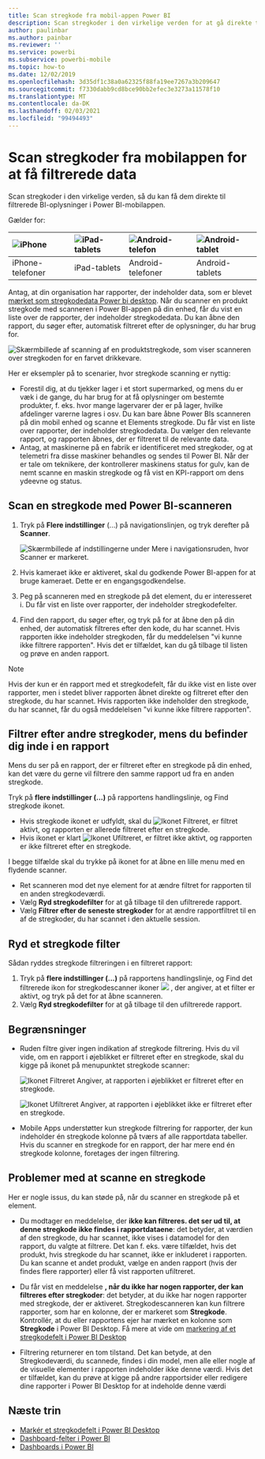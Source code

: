 ```yaml
---
title: Scan stregkode fra mobil-appen Power BI
description: Scan stregkoder i den virkelige verden for at gå direkte til filtrerede BI-oplysninger i Power BI-mobilappen.
author: paulinbar
ms.author: painbar
ms.reviewer: ''
ms.service: powerbi
ms.subservice: powerbi-mobile
ms.topic: how-to
ms.date: 12/02/2019
ms.openlocfilehash: 3d35df1c38a0a62325f88fa19ee7267a3b209647
ms.sourcegitcommit: f7330dabb9cd8bce90bb2efec3e3273a11578f10
ms.translationtype: MT
ms.contentlocale: da-DK
ms.lasthandoff: 02/03/2021
ms.locfileid: "99494493"
---
```

# <a name="scan-barcodes-from-the-mobile-app-to-get-filtered-data"></a>Scan stregkoder fra mobilappen for at få filtrerede data 
Scan stregkoder i den virkelige verden, så du kan få dem direkte til filtrerede BI-oplysninger i Power BI-mobilappen.

Gælder for:

| ![iPhone](./media/mobile-apps-qr-code/ios-logo-40-px.png) | ![iPad-tablets](./media/mobile-apps-qr-code/ios-logo-40-px.png) | ![Android-telefon](././media/mobile-apps-qr-code/android-logo-40-px.png) | ![Android-tablet](././media/mobile-apps-qr-code/android-logo-40-px.png) |
|:--- |:--- |:--- |:--- |
|iPhone-telefoner |iPad-tablets |Android-telefoner |Android-tablets |

Antag, at din organisation har rapporter, der indeholder data, som er blevet [mærket som stregkodedata Power bi desktop](../../transform-model/desktop-mobile-barcodes.md). Når du scanner en produkt stregkode med scanneren i Power BI-appen på din enhed, får du vist en liste over de rapporter, der indeholder stregkodedata. Du kan åbne den rapport, du søger efter, automatisk filtreret efter de oplysninger, du har brug for.

![Skærmbillede af scanning af en produktstregkode, som viser scanneren over stregkoden for en farvet drikkevare.](media/mobile-apps-scan-barcode-iphone/power-bi-barcode-scanner.png)

Her er eksempler på to scenarier, hvor stregkode scanning er nyttig:
* Forestil dig, at du tjekker lager i et stort supermarked, og mens du er væk i de gange, du har brug for at få oplysninger om bestemte produkter, f. eks. hvor mange lagervarer der er på lager, hvilke afdelinger varerne lagres i osv. Du kan bare åbne Power BIs scanneren på din mobil enhed og scanne et Elements stregkode. Du får vist en liste over rapporter, der indeholder stregkodedata. Du vælger den relevante rapport, og rapporten åbnes, der er filtreret til de relevante data.
* Antag, at maskinerne på en fabrik er identificeret med stregkoder, og at telemetri fra disse maskiner behandles og sendes til Power BI. Når der er tale om teknikere, der kontrollerer maskinens status for gulv, kan de nemt scanne en maskin stregkode og få vist en KPI-rapport om dens ydeevne og status.

## <a name="scan-a-barcode-with-the-power-bi-scanner"></a>Scan en stregkode med Power BI-scanneren
1. Tryk på **Flere indstillinger** (...) på navigationslinjen, og tryk derefter på **Scanner**.

    ![Skærmbillede af indstillingerne under Mere i navigationsruden, hvor Scanner er markeret.](media/mobile-apps-scan-barcode-iphone/power-bi-scanner.png)

1. Hvis kameraet ikke er aktiveret, skal du godkende Power BI-appen for at bruge kameraet. Dette er en engangsgodkendelse. 
1. Peg på scanneren med en stregkode på det element, du er interesseret i. Du får vist en liste over rapporter, der indeholder stregkodefelter.
1. Find den rapport, du søger efter, og tryk på for at åbne den på din enhed, der automatisk filtreres efter den kode, du har scannet. Hvis rapporten ikke indeholder stregkoden, får du meddelelsen "vi kunne ikke filtrere rapporten". Hvis det er tilfældet, kan du gå tilbage til listen og prøve en anden rapport.
    
>[!NOTE]
>Hvis der kun er én rapport med et stregkodefelt, får du ikke vist en liste over rapporter, men i stedet bliver rapporten åbnet direkte og filtreret efter den stregkode, du har scannet. Hvis rapporten ikke indeholder den stregkode, du har scannet, får du også meddelelsen "vi kunne ikke filtrere rapporten".

## <a name="filter-by-other-barcodes-while-in-a-report"></a>Filtrer efter andre stregkoder, mens du befinder dig inde i en rapport
Mens du ser på en rapport, der er filtreret efter en stregkode på din enhed, kan det være du gerne vil filtrere den samme rapport ud fra en anden stregkode.

Tryk på **flere indstillinger (...)** på rapportens handlingslinje, og Find stregkode ikonet.

* Hvis stregkode ikonet er udfyldt, skal du ![Ikonet Filtreret](media/mobile-apps-scan-barcode-iphone/power-bi-barcode-filtered-icon-black.png), er filtret aktivt, og rapporten er allerede filtreret efter en stregkode. 
* Hvis ikonet er klart ![Ikonet Ufiltreret](media/mobile-apps-scan-barcode-iphone/power-bi-barcode-unfiltered-icon.png), er filtret ikke aktivt, og rapporten er ikke filtreret efter en stregkode. 

I begge tilfælde skal du trykke på ikonet for at åbne en lille menu med en flydende scanner.

* Ret scanneren mod det nye element for at ændre filtret for rapporten til en anden stregkodeværdi. 
* Vælg **Ryd stregkodefilter** for at gå tilbage til den ufiltrerede rapport.
* Vælg **Filtrer efter de seneste stregkoder** for at ændre rapportfiltret til en af de stregkoder, du har scannet i den aktuelle session.

## <a name="clear-a-barcode-filter"></a>Ryd et stregkode filter
Sådan ryddes stregkode filtreringen i en filtreret rapport:
1. Tryk på **flere indstillinger (...)** på rapportens handlingslinje, og Find det filtrerede ikon for stregkodescanner ikoner ![ ](media/mobile-apps-scan-barcode-iphone/power-bi-barcode-filtered-icon-black.png) , der angiver, at et filter er aktivt, og tryk på det for at åbne scanneren.
1. Vælg **Ryd stregkodefilter** for at gå tilbage til den ufiltrerede rapport.

## <a name="limitations"></a>Begrænsninger

* Ruden filtre giver ingen indikation af stregkode filtrering. Hvis du vil vide, om en rapport i øjeblikket er filtreret efter en stregkode, skal du kigge på ikonet på menupunktet stregkode scanner:

    ![Ikonet Filtreret](media/mobile-apps-scan-barcode-iphone/power-bi-barcode-filtered-icon-black.png) Angiver, at rapporten i øjeblikket er filtreret efter en stregkode.
    
    ![Ikonet Ufiltreret](media/mobile-apps-scan-barcode-iphone/power-bi-barcode-unfiltered-icon.png) Angiver, at rapporten i øjeblikket ikke er filtreret efter en stregkode. 
* Mobile Apps understøtter kun stregkode filtrering for rapporter, der kun indeholder én stregkode kolonne på tværs af alle rapportdata tabeller. Hvis du scanner en stregkode for en rapport, der har mere end én stregkode kolonne, foretages der ingen filtrering.

## <a name="issues-with-scanning-a-barcode"></a>Problemer med at scanne en stregkode
Her er nogle issus, du kan støde på, når du scanner en stregkode på et element.

* Du modtager en meddelelse, der **ikke kan filtreres. det ser ud til, at denne stregkode ikke findes i rapportdataene**: det betyder, at værdien af den stregkode, du har scannet, ikke vises i datamodel for den rapport, du valgte at filtrere. Det kan f. eks. være tilfældet, hvis det produkt, hvis stregkode du har scannet, ikke er inkluderet i rapporten. Du kan scanne et andet produkt, vælge en anden rapport (hvis der findes flere rapporter) eller få vist rapporten ufiltreret.

* Du får vist en meddelelse **, når du ikke har nogen rapporter, der kan filtreres efter stregkoder**: det betyder, at du ikke har nogen rapporter med stregkode, der er aktiveret. Stregkodescanneren kan kun filtrere rapporter, som har en kolonne, der er markeret som **Stregkode**. Kontrollér, at du eller rapportens ejer har mærket en kolonne som **Stregkode** i Power BI Desktop. Få mere at vide om [markering af et stregkodefelt i Power BI Desktop](../../transform-model/desktop-mobile-barcodes.md)

* Filtrering returnerer en tom tilstand. Det kan betyde, at den Stregkodeværdi, du scannede, findes i din model, men alle eller nogle af de visuelle elementer i rapporten indeholder ikke denne værdi. Hvis det er tilfældet, kan du prøve at kigge på andre rapportsider eller redigere dine rapporter i Power BI Desktop for at indeholde denne værdi 

## <a name="next-steps"></a>Næste trin
* [Markér et stregkodefelt i Power BI Desktop](../../transform-model/desktop-mobile-barcodes.md)
* [Dashboard-felter i Power BI](../end-user-tiles.md)
* [Dashboards i Power BI](../end-user-dashboards.md)